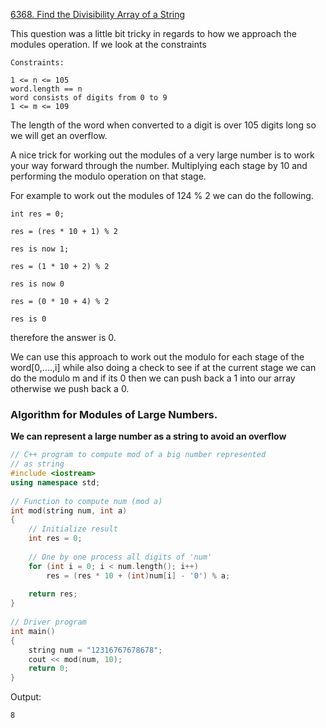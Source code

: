 [6368. Find the Divisibility Array of a String](https://leetcode.com/contest/weekly-contest-334/problems/find-the-divisibility-array-of-a-string/)

This question was a little bit tricky in regards to how we approach the modules operation. If we look at the constraints
```
Constraints:

1 <= n <= 105
word.length == n
word consists of digits from 0 to 9
1 <= m <= 109
```

The length of the word when converted to a digit is over 105 digits long so we will get an overflow.

A nice trick for working out the modules of a very large number is to work your way forward through the number. Multiplying each stage by 10 and performing the modulo operation on that stage.

For example to work out the modules of 124 % 2 we can do the following.
```
int res = 0;

res = (res * 10 + 1) % 2

res is now 1;

res = (1 * 10 + 2) % 2

res is now 0

res = (0 * 10 + 4) % 2

res is 0
```
therefore the answer is 0.

We can use this approach to work out the modulo for each stage of the word[0,....,i] while also doing a check to see if at the current stage we can do the modulo m and if its 0 then we can push back a 1 into our array otherwise we push back a 0.

### Algorithm for Modules of Large Numbers.
__We can represent a large number as a string to avoid an overflow__
```cpp
// C++ program to compute mod of a big number represented
// as string
#include <iostream>
using namespace std;
 
// Function to compute num (mod a)
int mod(string num, int a)
{
    // Initialize result
    int res = 0;
 
    // One by one process all digits of 'num'
    for (int i = 0; i < num.length(); i++)
        res = (res * 10 + (int)num[i] - '0') % a;
 
    return res;
}
 
// Driver program
int main()
{
    string num = "12316767678678";
    cout << mod(num, 10);
    return 0;
}
```
Output: 
```
8
```